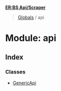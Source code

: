 **[ER:BS Api/Scraper](../README.md)**

> [Globals](../globals.md) / api

# Module: api

## Index

### Classes

* [GenericApi](../classes/api.genericapi.md)
